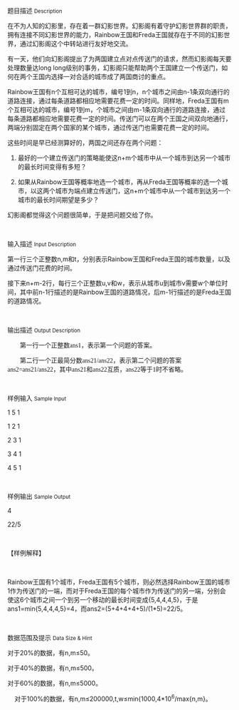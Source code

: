<div class="panel panel-default">
<div class="area-title">
<span>
题目描述
<small>Description</small>
</span></div>
<div class="panel-body">

<p style=""><span style="">在不为人知的幻影里，存在着一群幻影世界。幻影阁有着守护幻影世界群的职责，拥有连接不同幻影世界的能力，Rainbow</span><span style=""></span><span style="">王国和Freda</span><span style="">王国就存在于不同的幻影世界，通过幻影阁这个中转站进行友好地交流。</span></p><p style=""><span style="">有一天，他们向幻影阁提出了为两国建立点对点传送门的请求，然而幻影阁每天要处理数量达long long</span><span style="">级别的事务，幻影阁只能帮助两个王国建立一个传送门，如何在两个王国内选择一对合适的城市成了两国商讨的重点。</span></p><p style=""><span style=""><span style=""></span></span><span style="">Rainbow王国有n</span><span style=""></span><span style="">个互相可达的城市，编号1</span><span style=""></span><span style="">到n</span><span style=""></span><span style="">，n</span><span style=""></span><span style="">个城市之间由n-1</span><span style=""></span><span style="">条双向通行的道路连接，通过每条道路都相应地需要花费一定的时间。同样地，<span style="">Freda</span></span><span style=""></span><span style="">王国有m</span><span style=""></span><span style="">个互相可达的城市，编号1</span><span style="">到m</span><span style=""></span><span style="">，</span><span style=""></span><span style="">个城市之间由m-1</span><span style=""></span><span style="">条双向通行的道路连接，通过每条道路都相应地需要花费一定的时间。传送门可以在两个王国之间双向地通行，两端分别固定在两个国家的某个城市，通过传送门也需要花费一定的时间。</span></p><p style=""><span style="">这些时间是早已经测算好的，两国之间还存在两个问题：</span></p><ol style=""><li><p style="FONT-WEIGHT: normal;"><span style="">最好的一个建立传送门的策略能使这n+m</span><span style=""></span><span style="">个城市中从一个城市到达另一个城市的最长时间变得有多短？</span></p></li><li><p style=""><span style="">如果从Rainbow</span><span style=""></span><span style="">王国等概率地选一个城市，再从Freda</span><span style=""></span><span style="">王国等概率的选一个城市，以这两个城市为端点建立传送门，这n+m</span><span style=""></span><span style="">个城市中从一个城市到达另一个城市的最长时间期望是多少？</span></p></li></ol><p style=""><span style="">幻影阁都觉得这个问题很简单，于是把问题交给了你。</span></p><p> </p>

</div>
</div>

<div class="panel panel-default">
<div class="area-title">
<span>
输入描述
<small>Input Description</small>
</span></div>
<div class="panel-body">
<p style=""><span style="">第一行三个正整数n,m</span><span style=""></span><span style="">和t</span><span style=""></span><span style="">，分别表示Rainbow</span><span style=""></span><span style="">王国和Freda</span><span style=""></span><span style="">王国的城市数量，以及通过传送门花费的时间。</span></p><p style=""><span style="">接下来n+m-2</span><span style=""></span><span style="">行，每行三个正整数u,v</span><span style=""></span><span style="">和w</span><span style=""></span><span style="">，表示从城市u</span><span style=""></span><span style="">到城市v</span><span style=""></span><span style="">需要w</span><span style=""></span><span style="">个单位时间，其中前n-1</span><span style=""></span><span style="">行描述的是Rainbow</span><span style="">王国的道路情况，后m-1</span><span style=""></span><span style="">行描述的是Freda</span><span style="">王国的道路情况。</span></p><p> </p>

</div>
</div>
<div  class="panel panel-default">
<div class="area-title">
<span>
输出描述
<small>Output Description</small>
</span></div>
<div class="panel-body">

<p style="TEXT-INDENT: 28px"><span style="FONT-FAMILY: 宋体">第一行一个正整数ans1</span><span style="FONT-FAMILY: ; TOP: 3px"></span><span style="FONT-FAMILY: 宋体">，表示第一个问题的答案。</span></p><p style="TEXT-INDENT: 28px"><span style="FONT-FAMILY: 宋体">第二行一个正最简分数ans21/ans22</span><span style="FONT-FAMILY: ; TOP: 3px"></span><span style="FONT-FAMILY: 宋体">，表示第二个问题的答案ans2=ans21/ans22</span><span style="FONT-FAMILY: 宋体">，其中ans21</span><span style="FONT-FAMILY: 宋体">和ans22</span><span style="FONT-FAMILY: ; TOP: 3px"></span><span style="FONT-FAMILY: 宋体">互质，ans22</span><span style="FONT-FAMILY: ; TOP: 3px"></span><span style="FONT-FAMILY: 宋体">等于1</span><span style="FONT-FAMILY: ; TOP: 3px"></span><span style="FONT-FAMILY: 宋体">时不省略。</span></p><p>&nbsp;</p>

</div>
</div>


<div class="panel panel-default">
<div class="area-title">
<span>
样例输入
<small>Sample Input</small>
</span></div>
<div class="panel-body">
<p style=""><span style="">1 5 1</span></p><p style=""><span style="">1 2 1</span></p><p style=""><span style="">2 3 1</span></p><p style=""><span style="">3 4 1</span></p><p style=""><span style="">4 5 1</span></p><p> </p>

</div>
</div>

<div class="panel panel-default">
<div class="area-title">
<span>
样例输出
<small>Sample Output</small>
</span></div>
<div class="panel-body">
<p style=""><span style="">4</span></p><p style=""><span style="">22/5</span></p><p style=""><span style=""><span style=""><br></span></span></p><p style=""><span style="">【样例解释】</span></p><p><span style=""></span></p><p style=""><span style=""><br></span></p><p style=""><span style=""><span style=""></span></span><span style="">Rainbow王国有1</span><span style=""></span><span style="">个城市，Freda</span><span style="">王国有5</span><span style=""></span><span style="">个城市，则必然选择Rainbow</span><span style=""></span><span style="">王国的城市</span><span style=""></span><span style="">1作为传送门的一端，而对<span style="">于</span>Freda</span><span style="">王国的每个城市作为传送门的另一端，分别会使这6</span><span style=""></span><span style="">个城市之间一个到另一个移动的最长时间变成{5,4,4,4,5}</span><span style="">，于是ans1=min{5,4,4,4,5}=4</span><span style=""></span><span style="">，而ans2=(5+4+4+4+5)/(1*5)=22/5</span><span style="">。</span></p><p> </p>

</div>
</div>

<div class="panel panel-default">
<div class="area-title">
<span>
数据范围及提示
<small>Data Size & Hint</small>
</span></div>
<div class="panel-body">
<p style=""><span style="">对于20%</span><span style=""></span><span style="">的数据，有n,m≤50</span><span style="">。</span></p><p style=""><span style="">对于40%</span><span style=""></span><span style="">的数据，有n,m<span style="">≤</span>500</span><span style="">。</span></p><p style=""><span style="">对于60%</span><span style=""></span><span style="">的数据，有n,m<span style="">≤</span>5000</span><span style=""></span><span style="">。  </span></p><p><span style="">    对于100%</span><span style=""></span><span style="">的数据，有n,m<span style="">≤</span>200000,t,w<span style="">≤</span>min{1000,4*10<sup>6</sup>/max{n,m}。</span></p><p> </p>
</div>
</div>